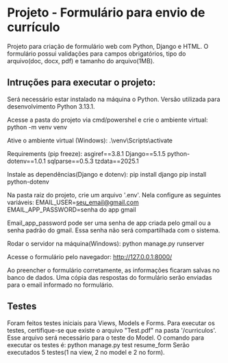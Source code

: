 # Projeto - Formulário para envio de currículo
 Projeto para criação de formulário web com Python, Django e HTML. O formulário possui validações para campos obrigatórios, tipo do arquivo(doc, docx, pdf) e tamanho do arquivo(1MB).

 ## Intruções para executar o projeto:
 
Será necessário estar instalado na máquina o Python. Versão utilizada para desenvolvimento Python 3.13.1.

Acesse a pasta do projeto via cmd/powershel e crie o ambiente virtual: python -m venv venv

Ative o ambiente virtual (Windows): .\venv\Scripts\activate

Requirements (pip freeze):
asgiref==3.8.1
Django==5.1.5
python-dotenv==1.0.1
sqlparse==0.5.3
tzdata==2025.1

Instale as dependências(Django e dotenv): 
pip install django
pip install python-dotenv

Na pasta raiz do projeto, crie um arquivo '.env'. Nela configure as seguintes variáveis:
EMAIL_USER=seu_email@gmail.com
EMAIL_APP_PASSWORD=senha do app gmail

Email_app_password pode ser uma senha de app criada pelo gmail ou a senha padrão do gmail. Essa senha não será compartilhada com o sistema.

Rodar o servidor na máquina(Windows): python manage.py runserver

Acesse o formulário pelo navegador: http://127.0.0.1:8000/

Ao preencher o formulário corretamente, as informações ficaram salvas no banco de dados. Uma cópia das respostas do formulário serão enviadas para o email informado no formulário.

## Testes

Foram feitos testes iniciais para Views, Models e Forms.
Para executar os testes, certifique-se que existe o arquivo "Test.pdf" na pasta '/curriculos'. Esse arquivo será necessário para o teste do Model.
O comando para executar os testes é: python manage.py test resume_form
Serão executados 5 testes(1 na view, 2 no model e 2 no form).
 

